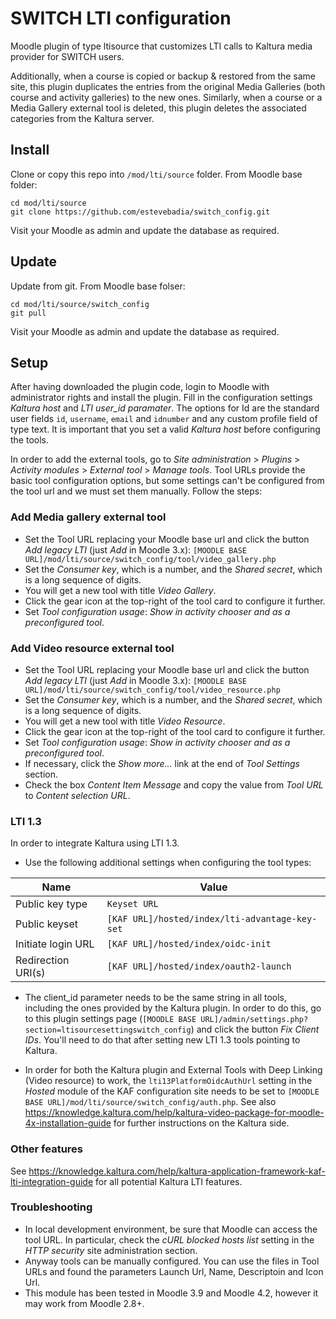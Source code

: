 # SWITCH LTI configuration
Moodle plugin of type ltisource that customizes LTI calls to Kaltura media provider for SWITCH users.

Additionally, when a course is copied or backup & restored from the same site, this plugin duplicates the entries from the original Media Galleries (both course and activity galleries) to the new ones. Similarly, when a course or a Media Gallery external tool is deleted, this
plugin deletes the associated categories from the Kaltura server.

## Install
Clone or copy this repo into `/mod/lti/source` folder. From Moodle base folder:
```
cd mod/lti/source
git clone https://github.com/estevebadia/switch_config.git
```
Visit your Moodle as admin and update the database as required.
## Update
Update from git. From Moodle base folser:
```
cd mod/lti/source/switch_config
git pull
```
Visit your Moodle as admin and update the database as required.
## Setup
After having downloaded the plugin code, login to Moodle with administrator rights and install the plugin. Fill in the configuration settings *Kaltura host* and *LTI user_id paramater*. The options for Id are the standard user fields `id`, `username`, `email` and `idnumber` and any custom profile field of type text. It is important that you set a valid *Kaltura host* before configuring the tools.

In order to add the external tools, go to  *Site administration* > *Plugins* > *Activity modules* > *External tool* > *Manage tools*. Tool URLs provide the basic tool configuration options, but some settings can't be configured from the tool url and we must set them manually. Follow the steps:
### Add Media gallery external tool
 - Set the Tool URL replacing your Moodle base url and click the button *Add legacy LTI* (just *Add* in Moodle 3.x): `[MOODLE BASE URL]/mod/lti/source/switch_config/tool/video_gallery.php`
 - Set the *Consumer key*, which is a number, and the *Shared secret*, which is a long sequence of digits.
 - You will get a new tool with title *Video Gallery*.
 - Click the gear icon at the top-right of the tool card to configure it further.
 - Set *Tool configuration usage*: *Show in activity chooser and as a preconfigured tool*.

### Add Video resource external tool
 - Set the Tool URL replacing your Moodle base url and click the button *Add legacy LTI* (just *Add* in Moodle 3.x): `[MOODLE BASE URL]/mod/lti/source/switch_config/tool/video_resource.php`
 - Set the *Consumer key*, which is a number, and the *Shared secret*, which is a long sequence of digits.
 - You will get a new tool with title *Video Resource*.
 - Click the gear icon at the top-right of the tool card to configure it further.
 - Set *Tool configuration usage*: *Show in activity chooser and as a preconfigured tool*.
 - If necessary, click the *Show more...* link at the end of *Tool Settings* section.
 - Check the box *Content Item Message* and copy the value from *Tool URL* to *Content selection URL*.
### LTI 1.3
In order to integrate Kaltura using LTI 1.3.

 - Use the following additional settings when configuring the tool types:

 | Name | Value |
 |------|-------|
 | Public key type | `Keyset URL` |
 | Public keyset | `[KAF URL]/hosted/index/lti-advantage-key-set` |
 | Initiate login URL | `[KAF URL]/hosted/index/oidc-init` |
 | Redirection URI(s) | `[KAF URL]/hosted/index/oauth2-launch` |

 - The client_id parameter needs to be the same string in all tools, including the ones provided by the Kaltura plugin. In order to do this, go to this plugin settings page (`[MOODLE BASE URL]/admin/settings.php?section=ltisourcesettingswitch_config`) and click
 the button *Fix Client IDs*. You'll need to do that after setting new LTI 1.3 tools pointing to Kaltura.

 - In order for both the Kaltura plugin and External Tools with Deep Linking (Video resource) to work, the `lti13PlatformOidcAuthUrl` setting in the *Hosted* module of the KAF configuration site needs to be set to `[MOODLE BASE URL]/mod/lti/source/switch_config/auth.php`. See also https://knowledge.kaltura.com/help/kaltura-video-package-for-moodle-4x-installation-guide for further instructions on the Kaltura side.

### Other features
 See https://knowledge.kaltura.com/help/kaltura-application-framework-kaf-lti-integration-guide for all potential Kaltura LTI features.

### Troubleshooting
 - In local development environment, be sure that Moodle can access the tool URL. In particular, check the *cURL blocked hosts list* setting in the *HTTP security* site administration section.
 - Anyway tools can be manually configured. You can use the files in Tool URLs and found the parameters Launch Url, Name, Descriptoin and Icon Url.
 - This module has been tested in Moodle 3.9 and Moodle 4.2, however it may work from Moodle 2.8+.

